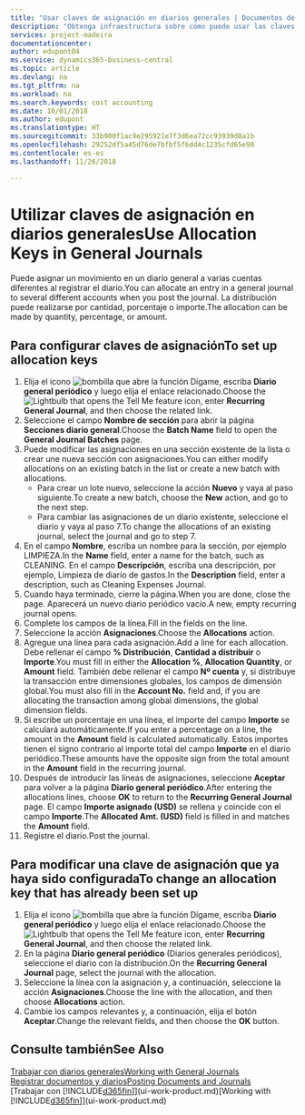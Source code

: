```yaml
---
title: "Usar claves de asignación en diarios generales | Documentos de Microsoft"
description: "Obtenga infraestructura sobre cómo puede usar las claves de asignación en diarios."
services: project-madeira
documentationcenter: 
author: edupont04
ms.service: dynamics365-business-central
ms.topic: article
ms.devlang: na
ms.tgt_pltfrm: na
ms.workload: na
ms.search.keywords: cost accounting
ms.date: 10/01/2018
ms.author: edupont
ms.translationtype: HT
ms.sourcegitcommit: 33b900f1ac9e295921e7f3d6ea72cc93939d8a1b
ms.openlocfilehash: 29252df5a45d76de7bfbf5f6dd4c1235cfd65e90
ms.contentlocale: es-es
ms.lasthandoff: 11/26/2018

---
```

# <a name="use-allocation-keys-in-general-journals"></a><span data-ttu-id="5ba6c-103">Utilizar claves de asignación en diarios generales</span><span class="sxs-lookup"><span data-stu-id="5ba6c-103">Use Allocation Keys in General Journals</span></span>
<span data-ttu-id="5ba6c-104">Puede asignar un movimiento en un diario general a varias cuentas diferentes al registrar el diario.</span><span class="sxs-lookup"><span data-stu-id="5ba6c-104">You can allocate an entry in a general journal to several different accounts when you post the journal.</span></span> <span data-ttu-id="5ba6c-105">La distribución puede realizarse por cantidad, porcentaje o importe.</span><span class="sxs-lookup"><span data-stu-id="5ba6c-105">The allocation can be made by quantity, percentage, or amount.</span></span>

## <a name="to-set-up-allocation-keys"></a><span data-ttu-id="5ba6c-106">Para configurar claves de asignación</span><span class="sxs-lookup"><span data-stu-id="5ba6c-106">To set up allocation keys</span></span>
1. <span data-ttu-id="5ba6c-107">Elija el icono ![bombilla que abre la función Dígame](media/ui-search/search_small.png "Dígame que desea hacer"), escriba **Diario general periódico** y luego elija el enlace relacionado.</span><span class="sxs-lookup"><span data-stu-id="5ba6c-107">Choose the ![Lightbulb that opens the Tell Me feature](media/ui-search/search_small.png "Tell me what you want to do") icon, enter **Recurring General Journal**, and then choose the related link.</span></span>
2. <span data-ttu-id="5ba6c-108">Seleccione el campo **Nombre de sección** para abrir la página **Secciones diario general**.</span><span class="sxs-lookup"><span data-stu-id="5ba6c-108">Choose the **Batch Name** field to open the **General Journal Batches** page.</span></span>
3. <span data-ttu-id="5ba6c-109">Puede modificar las asignaciones en una sección existente de la lista o crear une nueva sección con asignaciones.</span><span class="sxs-lookup"><span data-stu-id="5ba6c-109">You can either modify allocations on an existing batch in the list or create a new batch with allocations.</span></span>
   * <span data-ttu-id="5ba6c-110">Para crear un lote nuevo, seleccione la acción **Nuevo** y vaya al paso siguiente.</span><span class="sxs-lookup"><span data-stu-id="5ba6c-110">To create a new batch, choose the **New** action, and go to the next step.</span></span>
   * <span data-ttu-id="5ba6c-111">Para cambiar las asignaciones de un diario existente, seleccione el diario y vaya al paso 7.</span><span class="sxs-lookup"><span data-stu-id="5ba6c-111">To change the allocations of an existing journal, select the journal and go to step 7.</span></span>    
4. <span data-ttu-id="5ba6c-112">En el campo **Nombre**, escriba un nombre para la sección, por ejemplo LIMPIEZA.</span><span class="sxs-lookup"><span data-stu-id="5ba6c-112">In the **Name** field, enter a name for the batch, such as CLEANING.</span></span> <span data-ttu-id="5ba6c-113">En el campo **Descripción**, escriba una descripción, por ejemplo, Limpieza de diario de gastos.</span><span class="sxs-lookup"><span data-stu-id="5ba6c-113">In the **Description** field, enter a description, such as Cleaning Expenses Journal.</span></span>
5. <span data-ttu-id="5ba6c-114">Cuando haya terminado, cierre la página.</span><span class="sxs-lookup"><span data-stu-id="5ba6c-114">When you are done, close the page.</span></span> <span data-ttu-id="5ba6c-115">Aparecerá un nuevo diario periódico vacío.</span><span class="sxs-lookup"><span data-stu-id="5ba6c-115">A new, empty recurring journal opens.</span></span>
6. <span data-ttu-id="5ba6c-116">Complete los campos de la línea.</span><span class="sxs-lookup"><span data-stu-id="5ba6c-116">Fill in the fields on the line.</span></span>
7. <span data-ttu-id="5ba6c-117">Seleccione la acción **Asignaciones**.</span><span class="sxs-lookup"><span data-stu-id="5ba6c-117">Choose the **Allocations** action.</span></span>
8. <span data-ttu-id="5ba6c-118">Agregue una línea para cada asignación.</span><span class="sxs-lookup"><span data-stu-id="5ba6c-118">Add a line for each allocation.</span></span> <span data-ttu-id="5ba6c-119">Debe rellenar el campo **% Distribución**, **Cantidad a distribuir** o **Importe**.</span><span class="sxs-lookup"><span data-stu-id="5ba6c-119">You must fill in either the **Allocation %**, **Allocation Quantity**, or **Amount** field.</span></span> <span data-ttu-id="5ba6c-120">También debe rellenar el campo **Nº cuenta** y, si distribuye la transacción entre dimensiones globales, los campos de dimensión global.</span><span class="sxs-lookup"><span data-stu-id="5ba6c-120">You must also fill in the **Account No.** field and, if you are allocating the transaction among global dimensions, the global dimension fields.</span></span>
9. <span data-ttu-id="5ba6c-121">Si escribe un porcentaje en una línea, el importe del campo **Importe** se calculará automáticamente.</span><span class="sxs-lookup"><span data-stu-id="5ba6c-121">If you enter a percentage on a line, the amount in the **Amount** field is calculated automatically.</span></span> <span data-ttu-id="5ba6c-122">Estos importes tienen el signo contrario al importe total del campo **Importe** en el diario periódico.</span><span class="sxs-lookup"><span data-stu-id="5ba6c-122">These amounts have the opposite sign from the total amount in the **Amount** field in the recurring journal.</span></span>
10. <span data-ttu-id="5ba6c-123">Después de introducir las líneas de asignaciones, seleccione **Aceptar** para volver a la página **Diario general periódico**.</span><span class="sxs-lookup"><span data-stu-id="5ba6c-123">After entering the allocations lines, choose **OK** to return to the **Recurring General Journal** page.</span></span> <span data-ttu-id="5ba6c-124">El campo **Importe asignado (USD)** se rellena y coincide con el campo **Importe**.</span><span class="sxs-lookup"><span data-stu-id="5ba6c-124">The **Allocated Amt. (USD)** field is filled in and matches the **Amount** field.</span></span>
11. <span data-ttu-id="5ba6c-125">Registre el diario.</span><span class="sxs-lookup"><span data-stu-id="5ba6c-125">Post the journal.</span></span>

## <a name="to-change-an-allocation-key-that-has-already-been-set-up"></a><span data-ttu-id="5ba6c-126">Para modificar una clave de asignación que ya haya sido configurada</span><span class="sxs-lookup"><span data-stu-id="5ba6c-126">To change an allocation key that has already been set up</span></span>
1. <span data-ttu-id="5ba6c-127">Elija el icono ![bombilla que abre la función Dígame](media/ui-search/search_small.png "Dígame que desea hacer"), escriba **Diario general periódico** y luego elija el enlace relacionado.</span><span class="sxs-lookup"><span data-stu-id="5ba6c-127">Choose the ![Lightbulb that opens the Tell Me feature](media/ui-search/search_small.png "Tell me what you want to do") icon, enter **Recurring General Journal**, and then choose the related link.</span></span>
2. <span data-ttu-id="5ba6c-128">En la página **Diario general periódico** (Diarios generales periódicos), seleccione el diario con la distribución.</span><span class="sxs-lookup"><span data-stu-id="5ba6c-128">On the **Recurring General Journal** page, select the journal with the allocation.</span></span>
3. <span data-ttu-id="5ba6c-129">Seleccione la línea con la asignación y, a continuación, seleccione la acción **Asignaciones**.</span><span class="sxs-lookup"><span data-stu-id="5ba6c-129">Choose the line with the allocation, and then choose **Allocations** action.</span></span>
4. <span data-ttu-id="5ba6c-130">Cambie los campos relevantes y, a continuación, elija el botón **Aceptar**.</span><span class="sxs-lookup"><span data-stu-id="5ba6c-130">Change the relevant fields, and then choose the **OK** button.</span></span>

## <a name="see-also"></a><span data-ttu-id="5ba6c-131">Consulte también</span><span class="sxs-lookup"><span data-stu-id="5ba6c-131">See Also</span></span>
[<span data-ttu-id="5ba6c-132">Trabajar con diarios generales</span><span class="sxs-lookup"><span data-stu-id="5ba6c-132">Working with General Journals</span></span>](ui-work-general-journals.md)  
[<span data-ttu-id="5ba6c-133">Registrar documentos y diarios</span><span class="sxs-lookup"><span data-stu-id="5ba6c-133">Posting Documents and Journals</span></span>](ui-post-documents-journals.md)  
<span data-ttu-id="5ba6c-134">[Trabajar con [!INCLUDE[d365fin](includes/d365fin_md.md)]](ui-work-product.md)</span><span class="sxs-lookup"><span data-stu-id="5ba6c-134">[Working with [!INCLUDE[d365fin](includes/d365fin_md.md)]](ui-work-product.md)</span></span>

